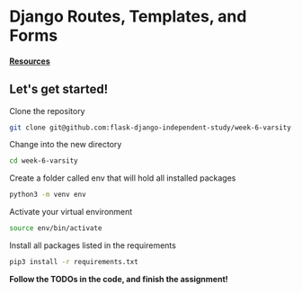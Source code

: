 # Django Routes, Templates, and Forms

#### [Resources](https://github.com/flask-django-independent-study/varsity/blob/master/Resources/Week-6.md)

## Let's get started!

Clone the repository
```zsh
git clone git@github.com:flask-django-independent-study/week-6-varsity.git
```

Change into the new directory
```zsh
cd week-6-varsity
```

Create a folder called env that will hold all installed packages
```zsh
python3 -m venv env
```

Activate your virtual environment
```zsh
source env/bin/activate
```

Install all packages listed in the requirements
```zsh
pip3 install -r requirements.txt
```

**Follow the TODOs in the code, and finish the assignment!**
